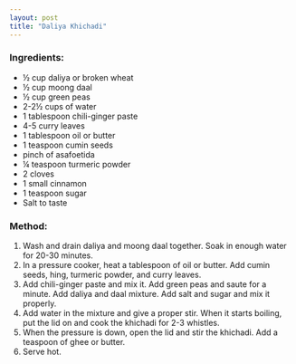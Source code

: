 ```yaml
---
layout: post
title: "Daliya Khichadi"
---
```




### Ingredients:
* ½ cup daliya or broken wheat
* ½ cup moong daal 
* ½ cup green peas
* 2-2½ cups of water
* 1 tablespoon chili-ginger paste
* 4-5 curry leaves
* 1 tablespoon oil or butter
* 1 teaspoon cumin seeds
* pinch of asafoetida
* ¼ teaspoon turmeric powder
* 2 cloves
* 1 small cinnamon
* 1 teaspoon sugar
* Salt to taste

### Method:
1. Wash and drain daliya and moong daal together. Soak in enough water for 20-30 minutes. 
2. In a pressure cooker, heat a tablespoon of oil or butter. Add cumin seeds, hing, turmeric powder, and curry leaves. 
3. Add chili-ginger paste and mix it. Add green peas and saute for a minute. Add daliya and daal mixture. Add salt and sugar and mix it properly. 
4. Add water in the mixture and give a proper stir. When it starts boiling, put the lid on and cook the khichadi for 2-3 whistles. 
5. When the pressure is down, open the lid and stir the khichadi. Add a teaspoon of ghee or butter. 
6. Serve hot.